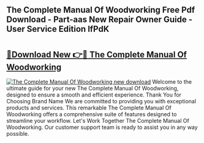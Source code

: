 ## The Complete Manual Of Woodworking Free Pdf Download - Part-aas New Repair Owner Guide - User Service Edition lfPdK

# <h2><a href="http://cf23559.oget.top/?id=The+Complete+Manual+Of+Woodworking">🔗Download New 👉🔴 The Complete Manual Of Woodworking</a></h2>

[![The Complete Manual Of Woodworking new download](https://i.imgur.com/5g1atiW.png)](http://cf23559.oget.top/?id=The+Complete+Manual+Of+Woodworking)
Welcome to the ultimate guide for your new The Complete Manual Of Woodworking, designed to ensure a smooth and efficient experience. Thank You for Choosing Brand Name We are committed to providing you with exceptional products and services. This remarkable The Complete Manual Of Woodworking offers a comprehensive suite of features designed to streamline your workflow. Let's Work Together The Complete Manual Of Woodworking. Our customer support team is ready to assist you in any way possible.
